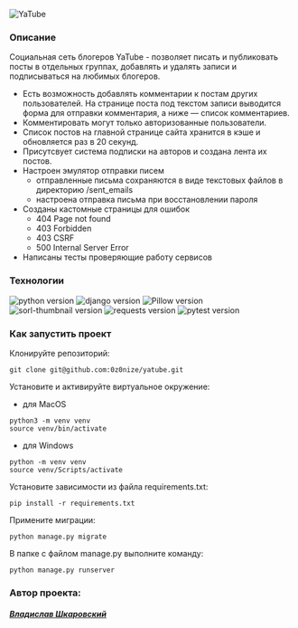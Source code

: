 ![YaTube](https://user-images.githubusercontent.com/112638163/236887415-4dbb26a5-a0c8-4571-b8b3-ddd393f0bc7f.png)

### Описание
Социальная сеть блогеров YaTube - позволяет писать и публиковать посты в отдельных группах, добавлять и удалять записи и подписываться на любимых блогеров.
* Есть возможность добавлять комментарии к постам других пользователей. На странице поста под текстом записи выводится форма для отправки комментария, а ниже — список комментариев. 
* Комментировать могут только авторизованные пользователи. 
* Список постов на главной странице сайта хранится в кэше и обновляется раз в 20 секунд.
* Присутсвует система подписки на авторов и создана лента их постов.
* Настроен эмулятор отправки писем
    - отправленные письма сохраняются в виде текстовых файлов в директорию /sent_emails
    - настроена отправка письма при восстановлении пароля
* Созданы кастомные страницы для ошибок
    - 404 Page not found
    - 403 Forbidden
    - 403 CSRF
    - 500 Internal Server Error
* Написаны тесты проверяющие работу сервисов


### Технологии
![python version](https://img.shields.io/badge/Python-3.9.10-yellowgreen?logo=python)
![django version](https://img.shields.io/badge/Django-3.2.16-yellowgreen?logo=django)
![Pillow version](https://img.shields.io/badge/Pillow-8.3.1-yellowgreen?logo=pillow)
![sorl-thumbnail version](https://img.shields.io/badge/sorl_thumbnail-12.7.0-yellowgreen?logo=sorl-thumbnail)
![requests version](https://img.shields.io/badge/requests-2.26.0-yellowgreen)
![pytest version](https://img.shields.io/badge/pytest-6.2.4-yellowgreen?logo=pytest)

### Как запустить проект

Клонируйте репозиторий:
```
git clone git@github.com:0z0nize/yatube.git
```

Установите и активируйте виртуальное окружение:
- для MacOS
```
python3 -m venv venv
source venv/bin/activate
```
- для Windows
```
python -m venv venv
source venv/Scripts/activate
```
Установите зависимости из файла requirements.txt:
```
pip install -r requirements.txt
```
Примените миграции:
```
python manage.py migrate
```
В папке с файлом manage.py выполните команду:
```
python manage.py runserver
```

### Автор проекта:
#### [_Владислав Шкаровский_](https://github.com/0z0nize)
